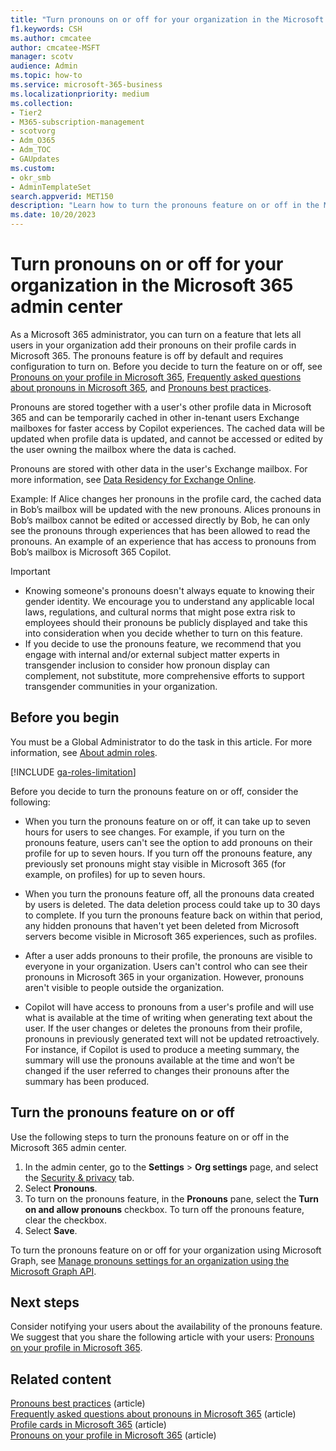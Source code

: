 ```yaml
---
title: "Turn pronouns on or off for your organization in the Microsoft 365 admin center"
f1.keywords: CSH
ms.author: cmcatee
author: cmcatee-MSFT
manager: scotv
audience: Admin
ms.topic: how-to 
ms.service: microsoft-365-business
ms.localizationpriority: medium
ms.collection:
- Tier2
- M365-subscription-management
- scotvorg
- Adm_O365
- Adm_TOC
- GAUpdates
ms.custom:
- okr_smb
- AdminTemplateSet
search.appverid: MET150
description: "Learn how to turn the pronouns feature on or off in the Microsoft 365 admin center."
ms.date: 10/20/2023
---
```


# Turn pronouns on or off for your organization in the Microsoft 365 admin center

As a Microsoft 365 administrator, you can turn on a feature that lets all users in your organization add their pronouns on their profile cards in Microsoft 365. The pronouns feature is off by default and requires configuration to turn on. Before you decide to turn the feature on or off, see [Pronouns on your profile in Microsoft 365](https://support.microsoft.com/topic/232c3bfb-a947-4310-86db-b22d63663d85), [Frequently asked questions about pronouns in Microsoft 365](https://support.microsoft.com/topic/48135f04-e822-49b5-ba6b-e9bae2ce503a), and [Pronouns best practices](https://support.microsoft.com/topic/ef1701ad-711d-4c6e-b664-64c3ee188d68).

Pronouns are stored together with a user's other profile data in Microsoft 365 and can be temporarily cached in other in-tenant users Exchange mailboxes for faster access by Copilot experiences. The cached data will be updated when profile data is updated, and cannot be accessed or edited by the user owning the mailbox where the data is cached. 

Pronouns are stored with other data in the user's Exchange mailbox. For more information, see [Data Residency for Exchange Online](../../enterprise/m365-dr-workload-exo.md#how-can-i-determine-customer-data-location).

Example: If Alice changes her pronouns in the profile card, the cached data in Bob’s mailbox will be updated with the new pronouns. Alices pronouns in Bob’s mailbox cannot be edited or accessed directly by Bob, he can only see the pronouns through experiences that has been allowed to read the pronouns. An example of an experience that has access to pronouns from Bob’s mailbox is Microsoft 365 Copilot.

> [!IMPORTANT]
>
>- Knowing someone's pronouns doesn't always equate to knowing their gender identity. We encourage you to understand any applicable local laws, regulations, and cultural norms that might pose extra risk to employees should their pronouns be publicly displayed and take this into consideration when you decide whether to turn on this feature.
>- If you decide to use the pronouns feature, we recommend that you engage with internal and/or external subject matter experts in transgender inclusion to consider how pronoun display can complement, not substitute, more comprehensive efforts to support transgender communities in your organization.

## Before you begin

You must be a Global Administrator to do the task in this article. For more information, see [About admin roles](about-admin-roles.md).

[!INCLUDE [ga-roles-limitation](../../includes/ga-roles-limitation.md)]

Before you decide to turn the pronouns feature on or off, consider the following:

- When you turn the pronouns feature on or off, it can take up to seven hours for users to see changes. For example, if you turn on the pronouns feature, users can't see the option to add pronouns on their profile for up to seven hours. If you turn off the pronouns feature, any previously set pronouns might stay visible in Microsoft 365 (for example, on profiles) for up to seven hours.
- When you turn the pronouns feature off, all the pronouns data created by users is deleted. The data deletion process could take up to 30 days to complete. If you turn the pronouns feature back on within that period, any hidden pronouns that haven't yet been deleted from Microsoft servers become visible in Microsoft 365 experiences, such as profiles.
- After a user adds pronouns to their profile, the pronouns are visible to everyone in your organization. Users can't control who can see their pronouns in Microsoft 365 in your organization. However, pronouns aren't visible to people outside the organization.

- Copilot will have access to pronouns from a user's profile and will use what is available at the time of writing when generating text about the user. If the user changes or deletes the pronouns from their profile, pronouns in previously generated text will not be updated retroactively. For instance, if Copilot is used to produce a meeting summary, the summary will use the pronouns available at the time and won’t be changed if the user referred to changes their pronouns after the summary has been produced.

## Turn the pronouns feature on or off

Use the following steps to turn the pronouns feature on or off in the Microsoft 365 admin center.

1. In the admin center, go to the **Settings** > **Org settings** page, and select the <a href="https://go.microsoft.com/fwlink/p/?linkid=2072756" target="_blank">Security & privacy</a> tab.
2. Select **Pronouns**.
3. To turn on the pronouns feature, in the **Pronouns** pane, select the **Turn on and allow pronouns** checkbox. To turn off the pronouns feature, clear the checkbox.
4. Select **Save**.

To turn the pronouns feature on or off for your organization using Microsoft Graph, see [Manage pronouns settings for an organization using the Microsoft Graph API](/graph/pronouns-configure-pronouns-availability).

## Next steps

Consider notifying your users about the availability of the pronouns feature. We suggest that you share the following article with your users: [Pronouns on your profile in Microsoft 365](https://support.microsoft.com/topic/232c3bfb-a947-4310-86db-b22d63663d85).

## Related content

[Pronouns best practices](https://support.microsoft.com/office/pronouns-best-practices-ef1701ad-711d-4c6e-b664-64c3ee188d68) (article)\
[Frequently asked questions about pronouns in Microsoft 365](https://support.microsoft.com/office/frequently-asked-questions-about-pronouns-in-microsoft-365-48135f04-e822-49b5-ba6b-e9bae2ce503a) (article)\
[Profile cards in Microsoft 365](https://support.microsoft.com/office/profile-cards-in-microsoft-365-e80f931f-5fc4-4a59-ba6e-c1e35a85b501) (article)\
[Pronouns on your profile in Microsoft 365](https://support.microsoft.com/topic/232c3bfb-a947-4310-86db-b22d63663d85) (article)

